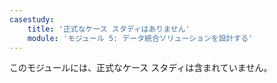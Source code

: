 ```yaml
---
casestudy:
    title: '正式なケース スタディはありません'
    module: 'モジュール 5: データ統合ソリューションを設計する'
---
```

このモジュールには、正式なケース スタディは含まれていません。 
